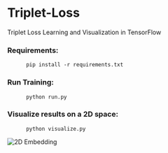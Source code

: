 # Triplet-Loss
Triplet Loss Learning and Visualization in TensorFlow

### Requirements:

          pip install -r requirements.txt

### Run Training:

          python run.py

### Visualize results on a 2D space:

          python visualize.py


![2D Embedding](https://github.com/dariocazzani/triplet-loss/blob/master/images/2D-embedding.gif)
